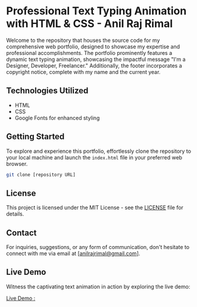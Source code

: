 # Professional Text Typing Animation with HTML & CSS - Anil Raj Rimal

Welcome to the repository that houses the source code for my comprehensive web portfolio, designed to showcase my expertise and professional accomplishments. The portfolio prominently features a dynamic text typing animation, showcasing the impactful message "I'm a Designer, Developer, Freelancer." Additionally, the footer incorporates a copyright notice, complete with my name and the current year.

## Technologies Utilized

- <i class="fab fa-html5"></i> HTML
- <i class="fab fa-css3"></i> CSS
- <i class="fab fa-google"></i> Google Fonts for enhanced styling

## Getting Started

To explore and experience this portfolio, effortlessly clone the repository to your local machine and launch the `index.html` file in your preferred web browser.

```bash
git clone [repository URL]
```

## License

This project is licensed under the MIT License - see the [LICENSE](LICENSE) file for details.

## Contact

For inquiries, suggestions, or any form of communication, don't hesitate to connect with me via email at [anilrajrimal@gmail.com].

## Live Demo

Witness the captivating text animation in action by exploring the live demo:

[Live Demo :](https://anilrajrimal1.github.io/Text-Typing-Effect/)
